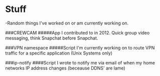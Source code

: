 # **Stuff**

-Random things I've worked on or am currently working on.

###CREWCAM
#####App I contributed to in 2012. Quick group video messaging, think Snapchat before Snapchat.

###VPN namespace
#####Script I'm currently working on to route VPN traffic for a specific application (Unix Systems only)

###ip-notify
####Script I wrote to notify me via email of when my home networks IP address changes (beceause DDNS' are lame)  
